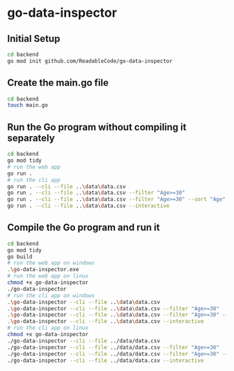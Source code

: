 # go-data-inspector

## Initial Setup

```bash
cd backend
go mod init github.com/ReadableCode/go-data-inspector
```

## Create the main.go file

```bash
cd backend
touch main.go
```

## Run the Go program without compiling it separately

```bash
cd backend
go mod tidy
# run the web app
go run .
# run the cli app
go run . --cli --file ..\data\data.csv
go run . --cli --file ..\data\data.csv --filter "Age>=30"
go run . --cli --file ..\data\data.csv --filter "Age>=30" --sort "Age" --desc
go run . --cli --file ..\data\data.csv --interactive
```

## Compile the Go program and run it

```bash
cd backend
go mod tidy
go build
# run the web app on windows
.\go-data-inspector.exe
# run the web app on linux
chmod +x go-data-inspector
./go-data-inspector
# run the cli app on windows
.\go-data-inspector --cli --file ..\data\data.csv
.\go-data-inspector --cli --file ..\data\data.csv --filter "Age>=30"
.\go-data-inspector --cli --file ..\data\data.csv --filter "Age>=30" --sort "Age" --desc
.\go-data-inspector --cli --file ..\data\data.csv --interactive
# run the cli app on linux
chmod +x go-data-inspector
./go-data-inspector --cli --file ../data/data.csv
./go-data-inspector --cli --file ../data/data.csv --filter "Age>=30"
./go-data-inspector --cli --file ../data/data.csv --filter "Age>=30" --sort "Age" --desc
./go-data-inspector --cli --file ../data/data.csv --interactive
```
